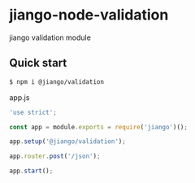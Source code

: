 # jiango-node-validation
jiango validation module

## Quick start

```bash
$ npm i @jiango/validation
```

app.js
```js
'use strict';

const app = module.exports = require('jiango')();

app.setup('@jiango/validation');

app.router.post('/json');

app.start();
```
